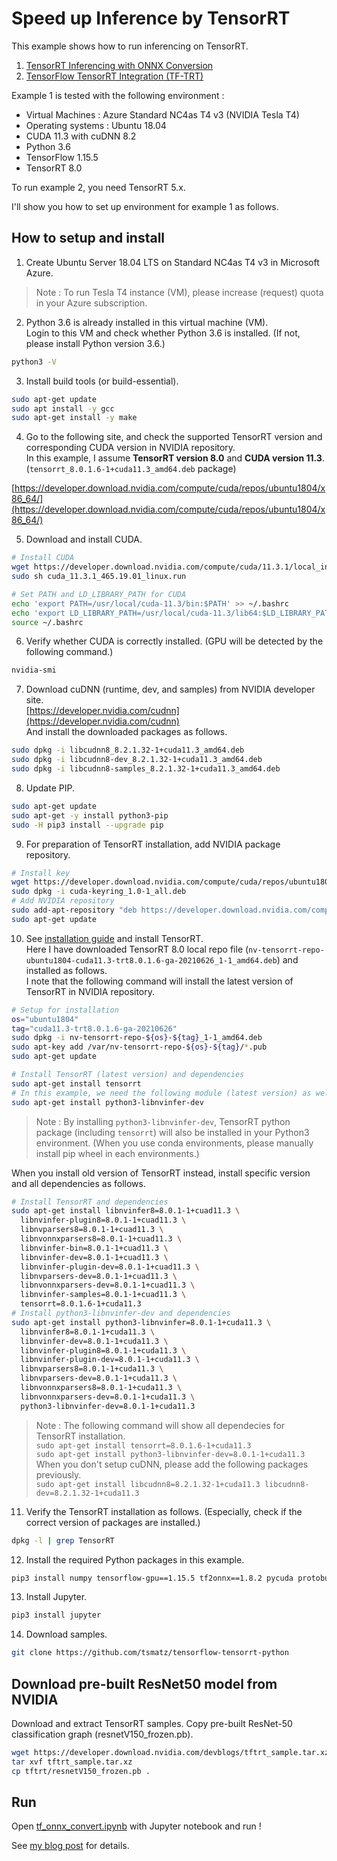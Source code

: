 # Speed up Inference by TensorRT

This example shows how to run inferencing on TensorRT.

1. [TensorRT Inferencing with ONNX Conversion](./tf_onnx_convert.ipynb)
2. [TensorFlow TensorRT Integration (TF-TRT)](./tf_trt_integration.ipynb)

Example 1 is tested with the following environment :

- Virtual Machines : Azure Standard NC4as T4 v3 (NVIDIA Tesla T4)
- Operating systems : Ubuntu 18.04
- CUDA 11.3 with cuDNN 8.2
- Python 3.6
- TensorFlow 1.15.5
- TensorRT 8.0

To run example 2, you need TensorRT 5.x.

I'll show you how to set up environment for example 1 as follows.

## How to setup and install

1. Create Ubuntu Server 18.04 LTS on Standard NC4as T4 v3 in Microsoft Azure.

> Note : To run Tesla T4 instance (VM), please increase (request) quota in your Azure subscription.<br>

2. Python 3.6 is already installed in this virtual machine (VM).<br>
Login to this VM and check whether Python 3.6 is installed. (If not, please install Python version 3.6.)

```bash
python3 -V
```

3. Install build tools (or build-essential).

```bash
sudo apt-get update
sudo apt install -y gcc
sudo apt-get install -y make
```

4. Go to the following site, and check the supported TensorRT version and corresponding CUDA version in NVIDIA repository.<br>
In this example, I assume **TensorRT version 8.0** and **CUDA version 11.3**. (```tensorrt_8.0.1.6-1+cuda11.3_amd64.deb``` package)

[https://developer.download.nvidia.com/compute/cuda/repos/ubuntu1804/x86_64/](https://developer.download.nvidia.com/compute/cuda/repos/ubuntu1804/x86_64/)

5. Download and install CUDA.

```bash
# Install CUDA
wget https://developer.download.nvidia.com/compute/cuda/11.3.1/local_installers/cuda_11.3.1_465.19.01_linux.run
sudo sh cuda_11.3.1_465.19.01_linux.run

# Set PATH and LD_LIBRARY_PATH for CUDA
echo 'export PATH=/usr/local/cuda-11.3/bin:$PATH' >> ~/.bashrc
echo 'export LD_LIBRARY_PATH=/usr/local/cuda-11.3/lib64:$LD_LIBRARY_PATH' >> ~/.bashrc
source ~/.bashrc
```

6. Verify whether CUDA is correctly installed. (GPU will be detected by the following command.)

```bash
nvidia-smi
```

7. Download cuDNN (runtime, dev, and samples) from NVIDIA developer site.<br>
[https://developer.nvidia.com/cudnn](https://developer.nvidia.com/cudnn)<br>
And install the downloaded packages as follows.

```bash
sudo dpkg -i libcudnn8_8.2.1.32-1+cuda11.3_amd64.deb
sudo dpkg -i libcudnn8-dev_8.2.1.32-1+cuda11.3_amd64.deb
sudo dpkg -i libcudnn8-samples_8.2.1.32-1+cuda11.3_amd64.deb
```

8. Update PIP.

```bash
sudo apt-get update
sudo apt-get -y install python3-pip
sudo -H pip3 install --upgrade pip
```

9. For preparation of TensorRT installation, add NVIDIA package repository.

```bash
# Install key
wget https://developer.download.nvidia.com/compute/cuda/repos/ubuntu1804/x86_64/cuda-keyring_1.0-1_all.deb
sudo dpkg -i cuda-keyring_1.0-1_all.deb
# Add NVIDIA repository
sudo add-apt-repository "deb https://developer.download.nvidia.com/compute/cuda/repos/ubuntu1804/x86_64/ /"
sudo apt-get update
```

10. See [installation guide](https://docs.nvidia.com/deeplearning/tensorrt/install-guide/index.html) and install TensorRT.<br>
Here I have downloaded TensorRT 8.0 local repo file (```nv-tensorrt-repo-ubuntu1804-cuda11.3-trt8.0.1.6-ga-20210626_1-1_amd64.deb```) and installed as follows.<br>
I note that the following command will install the latest version of TensorRT in NVIDIA repository.

```bash
# Setup for installation
os="ubuntu1804"
tag="cuda11.3-trt8.0.1.6-ga-20210626"
sudo dpkg -i nv-tensorrt-repo-${os}-${tag}_1-1_amd64.deb
sudo apt-key add /var/nv-tensorrt-repo-${os}-${tag}/*.pub
sudo apt-get update

# Install TensorRT (latest version) and dependencies
sudo apt-get install tensorrt
# In this example, we need the following module (latest version) as well
sudo apt-get install python3-libnvinfer-dev
```

> Note : By installing ```python3-libnvinfer-dev```, TensorRT python package (including ```tensorrt```) will also be installed in your Python3 environment. (When you use conda environments, please manually install pip wheel in each environments.)

When you install old version of TensorRT instead, install specific version and all dependencies as follows.

```bash
# Install TensorRT and dependencies
sudo apt-get install libnvinfer8=8.0.1-1+cuad11.3 \
  libnvinfer-plugin8=8.0.1-1+cuad11.3 \
  libnvparsers8=8.0.1-1+cuad11.3 \
  libnvonnxparsers8=8.0.1-1+cuad11.3 \
  libnvinfer-bin=8.0.1-1+cuad11.3 \
  libnvinfer-dev=8.0.1-1+cuad11.3 \
  libnvinfer-plugin-dev=8.0.1-1+cuad11.3 \
  libnvparsers-dev=8.0.1-1+cuad11.3 \
  libnvonnxparsers-dev=8.0.1-1+cuad11.3 \
  libnvinfer-samples=8.0.1-1+cuad11.3 \
  tensorrt=8.0.1.6-1+cuda11.3
# Install python3-libnvinfer-dev and dependencies
sudo apt-get install python3-libnvinfer=8.0.1-1+cuda11.3 \
  libnvinfer8=8.0.1-1+cuda11.3 \
  libnvinfer-dev=8.0.1-1+cuda11.3 \
  libnvinfer-plugin8=8.0.1-1+cuda11.3 \
  libnvinfer-plugin-dev=8.0.1-1+cuda11.3 \
  libnvparsers8=8.0.1-1+cuda11.3 \
  libnvparsers-dev=8.0.1-1+cuda11.3 \
  libnvonnxparsers8=8.0.1-1+cuda11.3 \
  libnvonnxparsers-dev=8.0.1-1+cuda11.3 \
  python3-libnvinfer-dev=8.0.1-1+cuda11.3
```

> Note : The following command will show all dependecies for TensorRT installation.<br>
> ```sudo apt-get install tensorrt=8.0.1.6-1+cuda11.3```<br>
> ```sudo apt-get install python3-libnvinfer-dev=8.0.1-1+cuda11.3```<br>
> When you don't setup cuDNN, please add the following packages previously.<br>
> ```sudo apt-get install libcudnn8=8.2.1.32-1+cuda11.3 libcudnn8-dev=8.2.1.32-1+cuda11.3```

11. Verify the TensorRT installation as follows. (Especially, check if the correct version of packages are installed.)

```bash
dpkg -l | grep TensorRT
```

12. Install the required Python packages in this example.

```bash
pip3 install numpy tensorflow-gpu==1.15.5 tf2onnx==1.8.2 pycuda protobuf==3.16.0 onnx matplotlib
```

13. Install Jupyter.

```bash
pip3 install jupyter
```

14. Download samples.

```bash
git clone https://github.com/tsmatz/tensorflow-tensorrt-python
```

## Download pre-built ResNet50 model from NVIDIA

Download and extract TensorRT samples. Copy pre-built ResNet-50 classification graph (resnetV150_frozen.pb).

```bash
wget https://developer.download.nvidia.com/devblogs/tftrt_sample.tar.xz
tar xvf tftrt_sample.tar.xz
cp tftrt/resnetV150_frozen.pb .
```

## Run

Open [tf_onnx_convert.ipynb](./tf_onnx_convert.ipynb) with Jupyter notebook and run !

See [my blog post](https://tsmatz.wordpress.com/2018/07/07/tensorrt-tensorflow-python-on-azure-tutorial/) for details.

